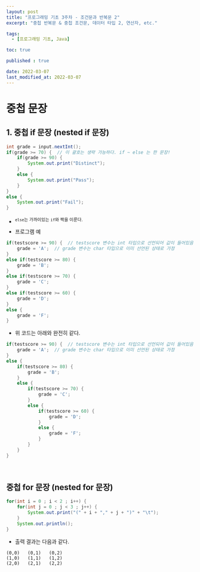 ```yaml
---
layout: post
title: "프로그래밍 기초 3주차 - 조건문과 반복문 2"
excerpt: "중첩 반복문 & 중첩 조건문, 데이터 타입 2, 연산자, etc."

tags:
  - [프로그래밍 기초, Java]

toc: true

published : true

date: 2022-03-07
last_modified_at: 2022-03-07
---
```


# 중첩 문장
## 1. 중첩 if 문장 (nested if 문장)
```java
int grade = input.nextInt();
if(grade >= 70) {  // 이 괄호는 생략 가능하다. if ~ else 는 한 문장!
    if(grade >= 90) {
        System.out.print("Distinct");
    }
    else {
        System.out.print("Pass");
    }
}
else {
    System.out.print("Fail");
}
```
- <sup> `else`는 가까이있는 `if`와 짝을 이룬다.  

- 프로그램 예  
```java
if(testscore >= 90) {  // testscore 변수는 int 타입으로 선언되어 값이 들어있음
    grade = 'A';  // grade 변수는 char 타입으로 이미 선언된 상태로 가정
}
else if(testscore >= 80) {
    grade = 'B';
}
else if(testscore >= 70) {
    grade = 'C';
}
else if(testscore >= 60) {
    grade = 'D';
}
else {
    grade = 'F';
}
```
- 위 코드는 아래와 완전히 같다.
```java
if(testscore >= 90) {  // testscore 변수는 int 타입으로 선언되어 값이 들어있음
    grade = 'A';  // grade 변수는 char 타입으로 이미 선언된 상태로 가정
}
else { 
    if(testscore >= 80) {
        grade = 'B';
    }
    else {
        if(testscore >= 70) {
            grade = 'C';
        }
        else {
            if(testscore >= 60) {
                grade = 'D';
            }
            else {
                grade = 'F';
            }
        }
    }
}
```  
<br>  

## 중첩 for 문장 (nested for 문장)
```java
for(int i = 0 ; i < 2 ; i++) {
    for(int j = 0 ; j < 3 ; j++) {
        System.out.print("(" + i + "," + j + ")" + "\t");
    }
    System.out.println();
}
```
- 출력 결과는 다음과 같다.
```
(0,0)   (0,1)   (0,2)
(1,0)   (1,1)   (1,2)
(2,0)   (2,1)   (2,2)
```  
